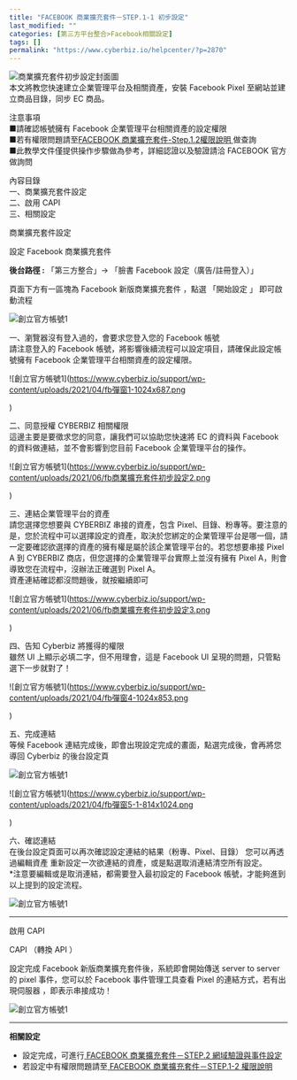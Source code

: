 ```yaml
---
title: "FACEBOOK 商業擴充套件－STEP.1-1 初步設定"
last_modified: ""
categories: [第三方平台整合>Facebook相關設定]
tags: []
permalink: "https://www.cyberbiz.io/helpcenter/?p=2870"
---
```


![商業擴充套件初步設定封面圖](https://www.cyberbiz.io/support/wp-content/uploads/2021/06/封面圖.jpg)  
本文將教您快速建立企業管理平台及相關資產，安裝 Facebook Pixel 至網站並建立商品目錄，同步 EC 商品。  



注意事項  
■請確認帳號擁有 Facebook 企業管理平台相關資產的設定權限  
■若有權限問題請至[FACEBOOK 商業擴充套件-Step.1.2權限說明
](https://www.cyberbiz.io/helpcenter/?p=3221)做查詢  
■此教學文件僅提供操作步驟做為參考，詳細認證以及驗證請洽 FACEBOOK 官方做詢問

內容目錄  
一、商業擴充套件設定  
二、啟用 CAPI  
三、相關設定  

商業擴充套件設定



設定 Facebook 商業擴充套件  

**後台路徑 :** 「第三方整合」→ 「臉書 Facebook 設定（廣告/註冊登入）」  

頁面下方有一區塊為 Facebook 新版商業擴充套件 ，點選 「開始設定 」 即可啟動流程  


![創立官方帳號1](https://www.cyberbiz.io/support/wp-content/uploads/2022/01/fb商業擴充套件初步設定1.png)  

一、瀏覽器沒有登入過的，會要求您登入您的 Facebook 帳號  
請注意登入的 Facebook 帳號，將影響後續流程可以設定項目，請確保此設定帳號擁有 Facebook 企業管理平台相關資產的設定權限。  

![創立官方帳號1](https://www.cyberbiz.io/support/wp-content/uploads/2021/04/fb彈窗1-1024x687.png

)  

二、同意授權 CYBERBIZ 相關權限  
這邊主要是要徵求您的同意，讓我們可以協助您快速將 EC 的資料與 Facebook 的資料做連結，並不會影響到您目前 Facebook 企業管理平台的操作。  

![創立官方帳號1](https://www.cyberbiz.io/support/wp-content/uploads/2021/06/fb商業擴充套件初步設定2.png

)  

三、連結企業管理平台的資產  
請您選擇您想要與 CYBERBIZ 串接的資產，包含
Pixel、目錄、粉專等。要注意的是，您於流程中可以選擇設定的資產，取決於您綁定的企業管理平台是哪一個，請一定要確認欲選擇的資產的擁有權是屬於該企業管理平台的。若您想要串接
Pixel A 到 CYBERBIZ 商店，但您選擇的企業管理平台實際上並沒有擁有 Pixel A，則會導致您在流程中，沒辦法正確選到 Pixel A。  
資產連結確認都沒問題後，就按繼續即可  

![創立官方帳號1](https://www.cyberbiz.io/support/wp-content/uploads/2021/06/fb商業擴充套件初步設定3.png

)  

四、告知 Cyberbiz 將獲得的權限  
雖然 UI 上顯示必填二字，但不用理會，這是 Facebook UI 呈現的問題，只管點選下一步就對了！  

![創立官方帳號1](https://www.cyberbiz.io/support/wp-content/uploads/2021/04/fb彈窗4-1024x853.png

)  

五、完成連結  
等候 Facebook 連結完成後，即會出現設定完成的畫面，點選完成後，會再將您導回 Cyberbiz 的後台設定頁  


![創立官方帳號1](https://www.cyberbiz.io/support/wp-content/uploads/2021/04/fb彈窗5-806x1024.png)

![創立官方帳號1](https://www.cyberbiz.io/support/wp-content/uploads/2021/04/fb彈窗5-1-814x1024.png

)

六、確認連結  
在後台設定頁面可以再次確認設定連結的結果（粉專、Pixel、目錄） 您可以再透過編輯資產 重新設定一次欲連結的資產，或是點選取消連結清空所有設定。  
*注意要編輯或是取消連結，都需要登入最初設定的 Facebook 帳號，才能夠進到以上提到的設定流程。   

![創立官方帳號1](https://www.cyberbiz.io/support/wp-content/uploads/2021/06/fb商業擴充套件初步設定4.png)  


* * *

啟用 CAPI



CAPI （轉換 API ）  

設定完成 Facebook 新版商業擴充套件後，系統即會開始傳送 server to server 的 pixel 事件，您可以於 Facebook
事件管理工具查看 Pixel 的連結方式，若有出現伺服器 ，即表示串接成功！  

![創立官方帳號1](https://www.cyberbiz.io/support/wp-content/uploads/2021/06/fb商業擴充套件初步設定5.png)  


* * *

**相關設定**

* 設定完成，可進行[ FACEBOOK 商業擴充套件－STEP.2 網域驗證與事件設定](https://www.cyberbiz.io/helpcenter/?p=3228)
* 若設定中有權限問題請至[ FACEBOOK 商業擴充套件－STEP.1-2 權限說明](https://www.cyberbiz.io/helpcenter/?p=3221)

